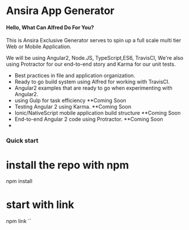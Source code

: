 # Ansira App Generator

#### Hello, What Can Alfred Do For You?

This is Ansira Exclusive Generator serves to spin up a full scale multi tier Web or Mobile Application.

We will be using Angular2, Node.JS, TypeScript,ES6, TravisCI, We're also using Protractor for our end-to-end story and Karma for our unit tests.
* Best practices in file and application organization.
* Ready to go build system using Alfred for working with TravisCI.
* Angular2 examples that are ready to go when experimenting with Angular2.
* using Gulp for task efficiency **Coming Soon
* Testing Angular 2 using Karma. **Coming Soon
* Ionic/NativeScript mobile application build structure **Coming Soon
* End-to-end Angular 2 code using Protractor. **Coming Soon
*

### Quick start
>

# install the repo with npm
npm install

# start with link
npm link
``
